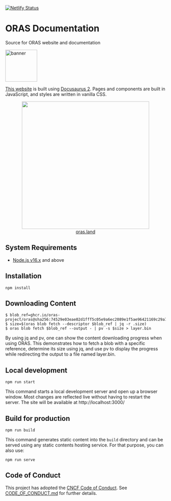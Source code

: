 [![Netlify Status](https://api.netlify.com/api/v1/badges/db61db6e-a953-4b02-b5fb-7f04f018b9d8/deploy-status)](https://app.netlify.com/sites/oras-project/deploys)

# ORAS Documentation

Source for ORAS website and documentation

<p align="left">
<a href="https://oras.land/"><img src="https://oras.land/img/oras.svg" alt="banner" width="100px"></a>
</p>

[This website](https://oras.land/) is built using [Docusaurus 2](https://v2.docusaurus.io/). Pages and components are built in JavaScript, and styles are written in vanilla CSS.

<div align="center">
  <a href="https://oras.land/">
    <img src=".github/preview.png" width="400" />
  </a>
</div>
<div align="center">
  <a href="https://oras.land/">
    oras.land
  </a>
</div>

## System Requirements

* [Node.js v16.x](https://nodejs.org/en/download/) and above

## Installation

```script
npm install
```

## Downloading Content

```script
$ blob_ref=ghcr.io/oras-project/oras@sha256:74529e03eae02d1fff5c05e9a6ec2089e1f5ae96421169c29a7c165346e042e4
$ size=$(oras blob fetch --descriptor $blob_ref | jq -r .size)
$ oras blob fetch $blob_ref --output - | pv -s $size > layer.bin
```

By using jq and pv, one can show the content downloading progress when using ORAS. This demonstrates how to fetch a blob with a specific reference, determine its size using jq, and use pv to display the progress while redirecting the output to a file named layer.bin.

## Local development

```script
npm run start
```

This command starts a local development server and open up a browser window.
Most changes are reflected live without having to restart the server.
The site will be available at http://localhost:3000/

## Build for production

```script
npm run build
```

This command generates static content into the `build` directory and can be
served using any static contents hosting service. For that purpose, you can also
use:

```script
npm run serve
```

## Code of Conduct

This project has adopted the [CNCF Code of Conduct](https://github.com/cncf/foundation/blob/master/code-of-conduct.md). See [CODE_OF_CONDUCT.md](CODE_OF_CONDUCT.md) for further details.

